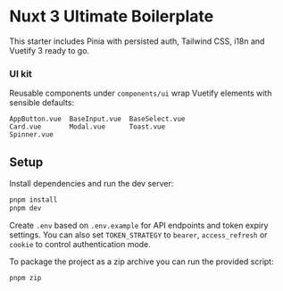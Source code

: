 # Nuxt 3 Ultimate Boilerplate

This starter includes Pinia with persisted auth, Tailwind CSS, i18n and Vuetify 3 ready to go.

### UI kit

Reusable components under `components/ui` wrap Vuetify elements with sensible defaults:

```
AppButton.vue  BaseInput.vue  BaseSelect.vue
Card.vue       Modal.vue      Toast.vue
Spinner.vue
```

## Setup

Install dependencies and run the dev server:

```bash
pnpm install
pnpm dev
```

Create `.env` based on `.env.example` for API endpoints and token expiry settings.
You can also set `TOKEN_STRATEGY` to `bearer`, `access_refresh` or `cookie` to control authentication mode.

To package the project as a zip archive you can run the provided script:

```bash
pnpm zip
```
